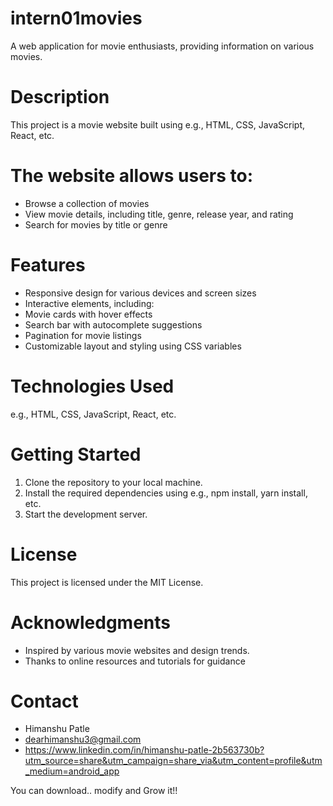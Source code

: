 # intern01movies
A web application for movie enthusiasts, providing information on various movies. 

# Description 
This project is a movie website built using e.g., HTML, CSS, JavaScript, React, etc.

# The website allows users to:
- Browse a collection of movies
- View movie details, including title, genre, release year, and rating
- Search for movies by title or genre
  
# Features 
- Responsive design for various devices and screen sizes
- Interactive elements, including:
- Movie cards with hover effects
- Search bar with autocomplete suggestions
- Pagination for movie listings
- Customizable layout and styling using CSS variables
  
# Technologies Used
e.g., HTML, CSS, JavaScript, React, etc.

# Getting Started 
1. Clone the repository to your local machine.
2. Install the required dependencies using e.g., npm install, yarn install, etc.
3. Start the development server.
   
# License 
This project is licensed under the MIT License.

# Acknowledgments 
- Inspired by various movie websites and design trends.
- Thanks to online resources and tutorials for guidance

# Contact
- Himanshu Patle
- dearhimanshu3@gmail.com
- https://www.linkedin.com/in/himanshu-patle-2b563730b?utm_source=share&utm_campaign=share_via&utm_content=profile&utm_medium=android_app

You can download.. modify and Grow it!!
